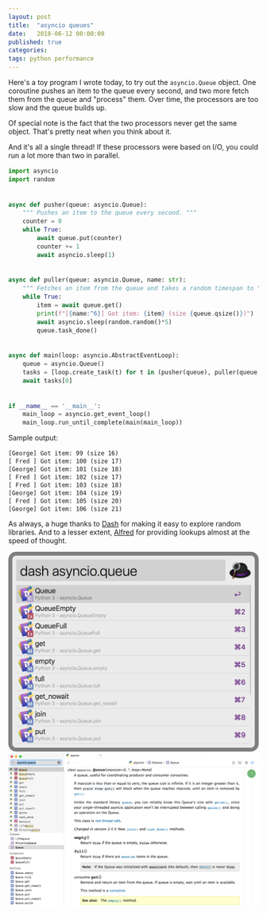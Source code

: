 ```yaml
---
layout: post
title:	"asyncio queues"
date:	2018-06-12 00:00:00
published: true
categories:
tags: python performance
---
```


Here's a toy program I wrote today, to try out the `asyncio.Queue` object. One coroutine pushes an item to the queue every second, and two more fetch them from the queue and "process" them. Over time, the processors are too slow and the queue builds up.

Of special note is the fact that the two processors never get the same object. That's pretty neat when you think about it.

And it's all a single thread! If these processors were based on I/O, you could run a lot more than two in parallel.

```python
import asyncio
import random


async def pusher(queue: asyncio.Queue):
    """ Pushes an item to the queue every second. """
    counter = 0
    while True:
        await queue.put(counter)
        counter += 1
        await asyncio.sleep(1)


async def puller(queue: asyncio.Queue, name: str):
    """ Fetches an item from the queue and takes a random timespan to "process" it. """
    while True:
        item = await queue.get()
        print(f"[{name:^6}] Got item: {item} (size {queue.qsize()})")
        await asyncio.sleep(random.random()*5)
        queue.task_done()


async def main(loop: asyncio.AbstractEventLoop):
    queue = asyncio.Queue()
    tasks = [loop.create_task(t) for t in (pusher(queue), puller(queue, name='Fred'), puller(queue, name='George'))]
    await tasks[0]


if __name__ == '__main__':
    main_loop = asyncio.get_event_loop()
    main_loop.run_until_complete(main(main_loop))
```

Sample output:
```
[George] Got item: 99 (size 16)
[ Fred ] Got item: 100 (size 17)
[George] Got item: 101 (size 18)
[ Fred ] Got item: 102 (size 17)
[ Fred ] Got item: 103 (size 18)
[George] Got item: 104 (size 19)
[ Fred ] Got item: 105 (size 20)
[George] Got item: 106 (size 21)
```

As always, a huge thanks to [Dash](https://kapeli.com/dash) for making it easy to explore random libraries. And to a lesser extent, [Alfred](https://www.alfredapp.com) for providing lookups almost at the speed of thought.

![Screenshot of Alfred showing Dash search results](/assets/alfred-dash.png)
![Screenshot of the Dash search in Alfred](/assets/dash-alfred.png)
